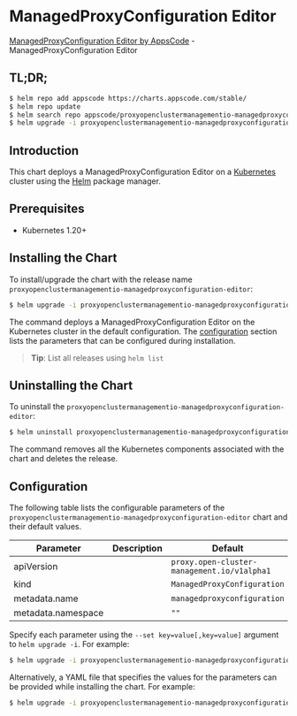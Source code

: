 # ManagedProxyConfiguration Editor

[ManagedProxyConfiguration Editor by AppsCode](https://appscode.com) - ManagedProxyConfiguration Editor

## TL;DR;

```bash
$ helm repo add appscode https://charts.appscode.com/stable/
$ helm repo update
$ helm search repo appscode/proxyopenclustermanagementio-managedproxyconfiguration-editor --version=v0.17.0
$ helm upgrade -i proxyopenclustermanagementio-managedproxyconfiguration-editor appscode/proxyopenclustermanagementio-managedproxyconfiguration-editor -n default --create-namespace --version=v0.17.0
```

## Introduction

This chart deploys a ManagedProxyConfiguration Editor on a [Kubernetes](http://kubernetes.io) cluster using the [Helm](https://helm.sh) package manager.

## Prerequisites

- Kubernetes 1.20+

## Installing the Chart

To install/upgrade the chart with the release name `proxyopenclustermanagementio-managedproxyconfiguration-editor`:

```bash
$ helm upgrade -i proxyopenclustermanagementio-managedproxyconfiguration-editor appscode/proxyopenclustermanagementio-managedproxyconfiguration-editor -n default --create-namespace --version=v0.17.0
```

The command deploys a ManagedProxyConfiguration Editor on the Kubernetes cluster in the default configuration. The [configuration](#configuration) section lists the parameters that can be configured during installation.

> **Tip**: List all releases using `helm list`

## Uninstalling the Chart

To uninstall the `proxyopenclustermanagementio-managedproxyconfiguration-editor`:

```bash
$ helm uninstall proxyopenclustermanagementio-managedproxyconfiguration-editor -n default
```

The command removes all the Kubernetes components associated with the chart and deletes the release.

## Configuration

The following table lists the configurable parameters of the `proxyopenclustermanagementio-managedproxyconfiguration-editor` chart and their default values.

|     Parameter      | Description |                        Default                         |
|--------------------|-------------|--------------------------------------------------------|
| apiVersion         |             | <code>proxy.open-cluster-management.io/v1alpha1</code> |
| kind               |             | <code>ManagedProxyConfiguration</code>                 |
| metadata.name      |             | <code>managedproxyconfiguration</code>                 |
| metadata.namespace |             | <code>""</code>                                        |


Specify each parameter using the `--set key=value[,key=value]` argument to `helm upgrade -i`. For example:

```bash
$ helm upgrade -i proxyopenclustermanagementio-managedproxyconfiguration-editor appscode/proxyopenclustermanagementio-managedproxyconfiguration-editor -n default --create-namespace --version=v0.17.0 --set apiVersion=proxy.open-cluster-management.io/v1alpha1
```

Alternatively, a YAML file that specifies the values for the parameters can be provided while
installing the chart. For example:

```bash
$ helm upgrade -i proxyopenclustermanagementio-managedproxyconfiguration-editor appscode/proxyopenclustermanagementio-managedproxyconfiguration-editor -n default --create-namespace --version=v0.17.0 --values values.yaml
```
